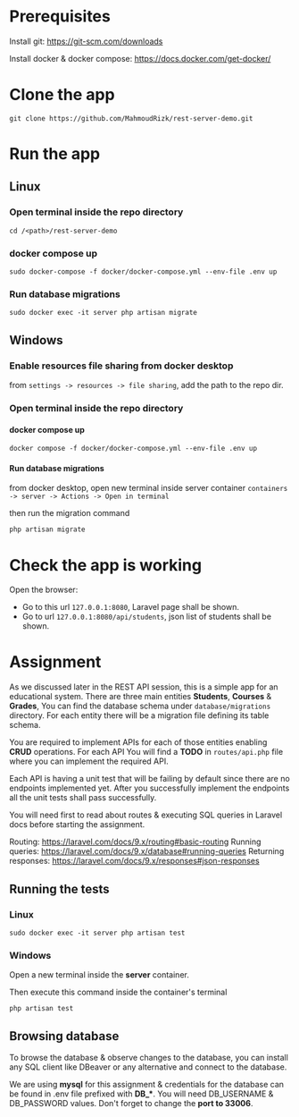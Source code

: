 # Prerequisites

Install git: https://git-scm.com/downloads

Install docker & docker compose: https://docs.docker.com/get-docker/

# Clone the app

```
git clone https://github.com/MahmoudRizk/rest-server-demo.git
```

# Run the app

## Linux

### Open terminal inside the repo directory

```cd /<path>/rest-server-demo```

### docker compose up
```
sudo docker-compose -f docker/docker-compose.yml --env-file .env up
```

### Run database migrations 
```
sudo docker exec -it server php artisan migrate
```

## Windows

### Enable resources file sharing from docker desktop

from ```settings -> resources -> file sharing```, add the path to the repo dir.

### Open terminal inside the repo directory

#### docker compose up

```
docker compose -f docker/docker-compose.yml --env-file .env up
```

#### Run database migrations

from docker desktop, open new terminal inside server container
```containers -> server -> Actions -> Open in terminal```

then run the migration command

```
php artisan migrate
```

# Check the app is working

Open the browser:
* Go to this url ```127.0.0.1:8080```, Laravel page shall be shown.
* Go to url ```127.0.0.1:8080/api/students```, json list of students shall be shown.

# Assignment

As we discussed later in the REST API session, this is a simple app for an educational system. There are three main entities <b>Students</b>, <b>Courses</b> & <b>Grades</b>, You can find the database schema under ```database/migrations``` directory. For each entity there will be a migration file defining its table schema.

You are required to implement APIs for each of those entities enabling <b>CRUD</b> operations. For each API You will find a <b>TODO</b> in ```routes/api.php``` file where you can implement the required API.

Each API is having a unit test that will be failing by default since there are no endpoints implemented yet. After you successfully implement the endpoints all the unit tests shall pass successfully. 

You will need first to read about routes & executing SQL queries in Laravel docs before starting the assignment.

Routing: https://laravel.com/docs/9.x/routing#basic-routing
Running queries: https://laravel.com/docs/9.x/database#running-queries
Returning responses: https://laravel.com/docs/9.x/responses#json-responses

## Running the tests

### Linux

```
sudo docker exec -it server php artisan test
```

### Windows

Open a new terminal inside the <b>server</b> container.

Then execute this command inside the container's terminal

```
php artisan test
```


## Browsing database

To browse the database & observe changes to the database, you can install any SQL client like DBeaver or any alternative and connect to the database.

We are using <b>mysql</b> for this assignment & credentials for the database can be found in .env file prefixed with <b>DB_*</b>. You will need DB_USERNAME & DB_PASSWORD values. Don't forget to change the <b>port to 33006</b>.

